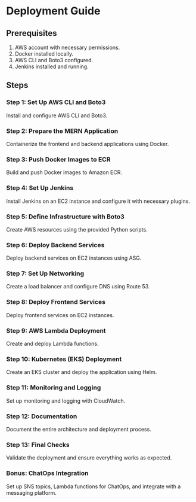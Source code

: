 # Deployment Guide

## Prerequisites

1. AWS account with necessary permissions.
2. Docker installed locally.
3. AWS CLI and Boto3 configured.
4. Jenkins installed and running.

## Steps

### Step 1: Set Up AWS CLI and Boto3
Install and configure AWS CLI and Boto3.

### Step 2: Prepare the MERN Application
Containerize the frontend and backend applications using Docker.

### Step 3: Push Docker Images to ECR
Build and push Docker images to Amazon ECR.

### Step 4: Set Up Jenkins
Install Jenkins on an EC2 instance and configure it with necessary plugins.

### Step 5: Define Infrastructure with Boto3
Create AWS resources using the provided Python scripts.

### Step 6: Deploy Backend Services
Deploy backend services on EC2 instances using ASG.

### Step 7: Set Up Networking
Create a load balancer and configure DNS using Route 53.

### Step 8: Deploy Frontend Services
Deploy frontend services on EC2 instances.

### Step 9: AWS Lambda Deployment
Create and deploy Lambda functions.

### Step 10: Kubernetes (EKS) Deployment
Create an EKS cluster and deploy the application using Helm.

### Step 11: Monitoring and Logging
Set up monitoring and logging with CloudWatch.

### Step 12: Documentation
Document the entire architecture and deployment process.

### Step 13: Final Checks
Validate the deployment and ensure everything works as expected.

### Bonus: ChatOps Integration
Set up SNS topics, Lambda functions for ChatOps, and integrate with a messaging platform.
